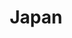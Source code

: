 ---
title: Japan
indice: 0.38967023849511995
years:
- year: '1994'
  indice: 0.3421836499387048
- year: '1995'
  indice: 0.34237828394907144
- year: '1996'
  indice: 0.3462848112570712
- year: '1997'
  indice: 0.34930823235009684
- year: '1998'
  indice: 0.3546381262059735
- year: '1999'
  indice: 0.3586952786732789
- year: '2000'
  indice: 0.36336760265838103
- year: '2001'
  indice: 0.37236638481394146
- year: '2002'
  indice: 0.37801159311443294
- year: '2003'
  indice: 0.3798443140131473
- year: '2004'
  indice: 0.37828676390668015
- year: '2005'
  indice: 0.3798376280442166
- year: '2006'
  indice: 0.3824235057333716
- year: '2007'
  indice: 0.3833881267988327
- year: '2008'
  indice: 0.38685767790928693
- year: '2009'
  indice: 0.4002896761280664
- year: '2010'
  indice: 0.3905237054199152
- year: '2011'
  indice: 0.3979128581129758
- year: '2012'
  indice: 0.39651044288450754
- year: '2013'
  indice: 0.39745359590180285
- year: '2014'
  indice: 0.3952533893473736
- year: '2015'
  indice: 0.3900199158563889
- year: '2016'
  indice: 0.39007763498781084
- year: '2017'
  indice: 0.3874436150982788
- year: '2018'
  indice: 0.3878637297475409
- year: '2019'
  indice: 0.38967023849511995
---